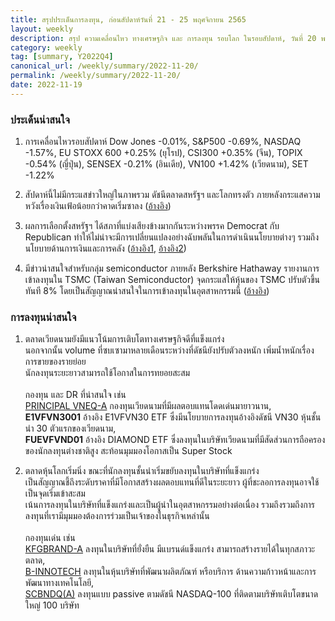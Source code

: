 ```yaml
---
title: สรุปประเด็นการลงทุน, ก่อนสัปดาห์วันที่ 21 - 25 พฤศจิกายน 2565
layout: weekly
description: สรุป ความเคลื่อนไหว ทางเศรษฐกิจ และ การลงทุน รอบโลก ในรอบสัปดาห์, วันที่ 20 พฤศจิกายน 2565
category: weekly
tag: [summary, Y2022Q4]
canonical_url: /weekly/summary/2022-11-20/
permalink: /weekly/summary/2022-11-20/
date: 2022-11-19
---
```


### ประเด็นน่าสนใจ

1. การเคลื่อนไหวรอบสัปดาห์ Dow Jones -0.01%, S&P500 -0.69%, NASDAQ -1.57%, EU STOXX 600 +0.25% (ยุโรป), CSI300 +0.35% (จีน), TOPIX -0.54% (ญี่ปุ่น), SENSEX -0.21% (อินเดีย), VN100 +1.42% (เวียดนาม), SET -1.22%

2. สัปดาห์นี้ไม่มีกระแสข่าวใหญ่ในภาพรวม ดัชนีตลาดสหรัฐฯ และโลกทรงตัว ภายหลังกระแสความหวังเรื่องเงินเฟ้อน้อยกว่าคาดเริ่มซาลง 
([อ้างอิง](https://www.cnbc.com/2022/11/17/stock-market-futures-open-to-close-news.html)) 

3. ผลการเลือกตั้งสหรัฐฯ ได้สภาที่แบ่งเสียงข้างมากกันระหว่างพรรค Democrat กับ Republican ทำให้ไม่น่าจะมีการเปลี่ยนแปลงอย่างฉับพลันในการดำเนินนโยบายต่างๆ รวมถึงนโยบายด้านการเงินและการคลัง
([อ้างอิง1](https://www.cnbc.com/2022/11/16/midterm-house-elections-2022-republicans-take-control-of-the-house.html), 
[อ้างอิง2](https://www.finnomena.com/the-opportunity/news-update-17-11-2022-2/)) 

4. มีข่าวน่าสนใจสำหรับกลุ่ม semiconductor ภายหลัง Berkshire Hathaway รายงานการเข้าลงทุนใน TSMC (Taiwan Semiconductor) จุดกระแสให้หุ้นของ TSMC ปรับตัวขึ้นทันที 8% โดยเป็นสัญญาณน่าสนใจในการเข้าลงทุนในอุตสาหกรรมนี้ 
([อ้างอิง](https://www.reuters.com/markets/deals/buffetts-berkshire-discloses-big-taiwan-semi-stake-2022-11-14/)) 



### การลงทุนน่าสนใจ

1. ตลาดเวียดนามยังมีแนวโน้มการเติบโตทางเศรษฐกิจดีที่แข็งแกร่ง  
นอกจากนั้น volume ที่ซบเซามาหลายเดือนระหว่างที่ดัชนียังปรับตัวลงหนัก เพิ่มน้ำหนักเรื่องการขายของรายย่อย  
นักลงทุนระยะยาวสามารถใช้โอกาสในการทยอยสะสม<br><br>
กองทุน และ DR ที่น่าสนใจ เช่น  
[PRINCIPAL VNEQ-A](https://www.finnomena.com/fund/PRINCIPAL%20VNEQ-A) กองทุนเวียดนามที่มีผลตอบแทนโดดเด่นมายาวนาน,  
**E1VFVN3001** อ้างอิง E1VFVN30 ETF ซึ่งมีนโยบายการลงทุนอ้างอิงดัชนี VN30 หุ้นชั้นนำ 30 ตัวแรกของเวียดนาม,  
**FUEVFVND01** อ้างอิง DIAMOND ETF ซึ่งลงทุนในบริษัทเวียดนามที่มีสัดส่วนการถือครองของนักลงทุนต่างชาติสูง สะท้อนมุมมองโอกาสเป็น Super Stock 

1. ตลาดหุ้นโลกเริ่มนิ่ง ขณะที่นักลงทุนชั้นนำเริ่มขยับลงทุนในบริษัทที่แข็งแกร่ง  
เป็นสัญญาณชี้ถึงระดับราคาที่มีโอกาสสร้างผลตอบแทนที่ดีในระยะยาว ผู้ที่ชะลอการลงทุนอาจใช้เป็นจุดเริ่มเข้าสะสม  
เน้นการลงทุนในบริษัทที่แข็งแกร่งและเป็นผู้นำในอุตสาหกรรมอย่างต่อเนื่อง รวมถึงรวมถึงการลงทุนที่เรามีมุมมองต้องการร่วมเป็นเจ้าของในธุรกิจเหล่านั้น <br><br>
กองทุนเด่น เช่น  
[KFGBRAND-A](https://www.finnomena.com/fund/KFGBRAND-A) ลงทุนในบริษัทที่ยั่งยืน มีแบรนด์แข็งแกร่ง สามารถสร้างรายได้ในทุกสภาวะตลาด,  
[B-INNOTECH](https://www.finnomena.com/fund/B-INNOTECH) ลงทุนในหุ้นบริษัทที่พัฒนาผลิตภัณฑ์ หรือบริการ ด้านความก้าวหน้าและการพัฒนาทางเทคโนโลยี,  
[SCBNDQ(A)](https://www.finnomena.com/fund/SCBNDQ(A)) ลงทุนแบบ passive ตามดัชนี NASDAQ-100 ที่ติดตามบริษัทเติบโตขนาดใหญ่ 100 บริษัท
